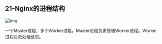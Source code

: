 ## 21-Nginx的进程结构
![img](https://raw.githubusercontent.com/fanpan26/nginx-study/master/nginx/nginx-21-20190408200020.png)

一个Master进程，多个Worker进程，Master进程负责管理Worker进程。Worker进程负责处理请求。